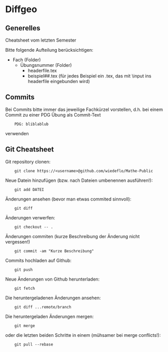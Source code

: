 # Diffgeo

## Generelles

Cheatsheet vom letzten Semester

Bitte folgende Aufteilung berücksichtigen:
- Fach (Folder)
  - Übungsnummer (Folder)
    - headerfile.tex
    - beispiel##.tex (für jedes Beispiel ein .tex, das mit \input ins headerfile eingebunden wird)

## Commits
Bei Commits bitte immer das jeweilige Fachkürzel vorstellen, d.h. bei einem Commit zu einer PDG Übung als Commit-Text
```
	PDG: bliblablub
```
verwenden

## Git Cheatsheet

Git repository clonen:

```
    git clone https://<username>@github.com/wiedeflo/Mathe-Public
```

Neue Datein hinzufügen (bzw. nach Dateien umbenennen ausführen!):

```
    git add DATEI
```

Änderungen ansehen (bevor man etwas commited sinnvoll):
```
    git diff
```

Änderungen verwerfen:
```
    git checkout -- .
```

Änderungen commiten (kurze Beschreibung der Änderung nicht vergessen!)

```
    git commit -am "Kurze Beschreibung"
```

Commits hochladen auf Github:

```
    git push
```

Neue Änderungen von Github herunterladen:

```
    git fetch
```

Die heruntergeladenen Änderungen ansehen:

```
    git diff ...remote/branch
```

Die heruntergeladen Änderungen mergen:

```
    git merge
```

oder die letzten beiden Schritte in einem (mühsamer bei merge conflicts!):

```
    git pull --rebase
```
